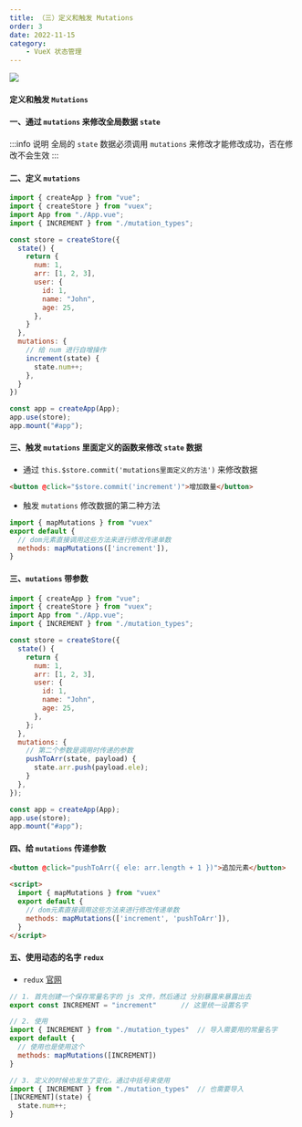 ```yaml
---
title: （三）定义和触发 Mutations
order: 3
date: 2022-11-15
category:
    - VueX 状态管理
---
```


![](https://image.zswei.xyz/img/202211121823045.webp)

#### 定义和触发 `Mutations`

#### 一、通过 `mutations` 来修改全局数据 `state`
:::info 说明
全局的 `state` 数据必须调用 `mutations` 来修改才能修改成功，否在修改不会生效
:::

#### 二、定义 `mutations`
```js
import { createApp } from "vue";
import { createStore } from "vuex";
import App from "./App.vue";
import { INCREMENT } from "./mutation_types";

const store = createStore({
  state() {
    return {
      num: 1,
      arr: [1, 2, 3],
      user: {
        id: 1,
        name: "John",
        age: 25,
      },
    }
  },
  mutations: {
    // 给 num 进行自增操作
    increment(state) {
      state.num++;
    },
  }
})

const app = createApp(App);
app.use(store);
app.mount("#app");
```

#### 三、触发 `mutations` 里面定义的函数来修改 `state` 数据
- 通过 `this.$store.commit('mutations里面定义的方法')` 来修改数据
```html
<button @click="$store.commit('increment')">增加数量</button>
```

- 触发 `mutations` 修改数据的第二种方法
```js
import { mapMutations } from "vuex"
export default {
  // dom元素直接调用这些方法来进行修改传递单数
  methods: mapMutations(['increment']),
}
```


#### 三、`mutations` 带参数
```js
import { createApp } from "vue";
import { createStore } from "vuex";
import App from "./App.vue";
import { INCREMENT } from "./mutation_types";

const store = createStore({
  state() {
    return {
      num: 1,
      arr: [1, 2, 3],
      user: {
        id: 1,
        name: "John",
        age: 25,
      },
    };
  },
  mutations: {
    // 第二个参数是调用时传递的参数
    pushToArr(state, payload) {
      state.arr.push(payload.ele);
    }
  },
});

const app = createApp(App);
app.use(store);
app.mount("#app");
```

#### 四、给 `mutations` 传递参数
```html
<button @click="pushToArr({ ele: arr.length + 1 })">追加元素</button>

<script>
  import { mapMutations } from "vuex"
  export default {
    // dom元素直接调用这些方法来进行修改传递单数
    methods: mapMutations(['increment', 'pushToArr']),
  }
</script>
```

#### 五、使用动态的名字 `redux`
- `redux` [官网](https://cn.redux.js.org/)
```js
// 1. 首先创建一个保存常量名字的 js 文件，然后通过 分别暴露来暴露出去
export const INCREMENT = "increment"      // 这里统一设置名字

// 2. 使用
import { INCREMENT } from "./mutation_types"  // 导入需要用的常量名字
export default {
  // 使用也是使用这个
  methods: mapMutations([INCREMENT])
}

// 3. 定义的时候也发生了变化，通过中括号来使用
import { INCREMENT } from "./mutation_types"  // 也需要导入
[INCREMENT](state) {
  state.num++;
}
```